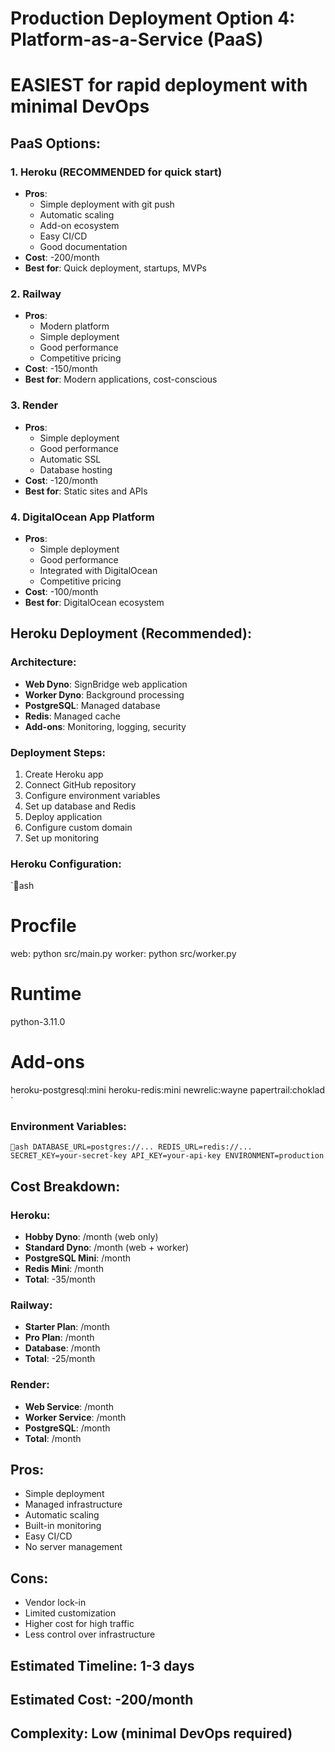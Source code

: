 ﻿# Production Deployment Option 4: Platform-as-a-Service (PaaS)
# EASIEST for rapid deployment with minimal DevOps

## PaaS Options:

### 1. Heroku (RECOMMENDED for quick start)
- **Pros**:
  - Simple deployment with git push
  - Automatic scaling
  - Add-on ecosystem
  - Easy CI/CD
  - Good documentation
- **Cost**: -200/month
- **Best for**: Quick deployment, startups, MVPs

### 2. Railway
- **Pros**:
  - Modern platform
  - Simple deployment
  - Good performance
  - Competitive pricing
- **Cost**: -150/month
- **Best for**: Modern applications, cost-conscious

### 3. Render
- **Pros**:
  - Simple deployment
  - Good performance
  - Automatic SSL
  - Database hosting
- **Cost**: -120/month
- **Best for**: Static sites and APIs

### 4. DigitalOcean App Platform
- **Pros**:
  - Simple deployment
  - Good performance
  - Integrated with DigitalOcean
  - Competitive pricing
- **Cost**: -100/month
- **Best for**: DigitalOcean ecosystem

## Heroku Deployment (Recommended):

### Architecture:
- **Web Dyno**: SignBridge web application
- **Worker Dyno**: Background processing
- **PostgreSQL**: Managed database
- **Redis**: Managed cache
- **Add-ons**: Monitoring, logging, security

### Deployment Steps:
1. Create Heroku app
2. Connect GitHub repository
3. Configure environment variables
4. Set up database and Redis
5. Deploy application
6. Configure custom domain
7. Set up monitoring

### Heroku Configuration:
`ash
# Procfile
web: python src/main.py
worker: python src/worker.py

# Runtime
python-3.11.0

# Add-ons
heroku-postgresql:mini
heroku-redis:mini
newrelic:wayne
papertrail:choklad
`

### Environment Variables:
`ash
DATABASE_URL=postgres://...
REDIS_URL=redis://...
SECRET_KEY=your-secret-key
API_KEY=your-api-key
ENVIRONMENT=production
`

## Cost Breakdown:

### Heroku:
- **Hobby Dyno**: /month (web only)
- **Standard Dyno**: /month (web + worker)
- **PostgreSQL Mini**: /month
- **Redis Mini**: /month
- **Total**: -35/month

### Railway:
- **Starter Plan**: /month
- **Pro Plan**: /month
- **Database**: /month
- **Total**: -25/month

### Render:
- **Web Service**: /month
- **Worker Service**: /month
- **PostgreSQL**: /month
- **Total**: /month

## Pros:
- Simple deployment
- Managed infrastructure
- Automatic scaling
- Built-in monitoring
- Easy CI/CD
- No server management

## Cons:
- Vendor lock-in
- Limited customization
- Higher cost for high traffic
- Less control over infrastructure

## Estimated Timeline: 1-3 days
## Estimated Cost: -200/month
## Complexity: Low (minimal DevOps required)
